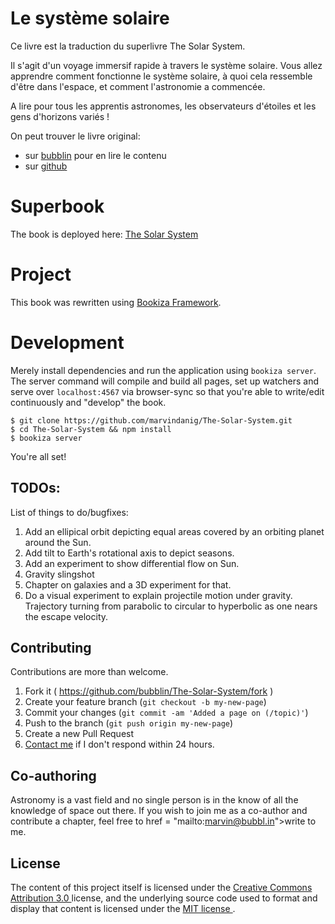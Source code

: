 # Le système solaire

Ce livre est la traduction du superlivre The Solar System.

Il s'agit d'un voyage immersif rapide à travers le système solaire. Vous allez apprendre comment fonctionne le système solaire, à quoi cela ressemble d'être dans l'espace, et comment l'astronomie a commencée.

A lire pour tous les apprentis astronomes, les observateurs d'étoiles et les gens d'horizons variés !

On peut trouver le livre original:
- sur [bubblin](https://bubbl.in/cover/the-solar-system-by-marvin-danig) pour en lire le contenu
 - sur [github](https://github.com/marvindanig/The-Solar-System) 

# Superbook

The book is deployed here: [The Solar System](https://bubbl.in/cover/the-solar-system-by-marvin-danig)

# Project
This book was rewritten using [Bookiza Framework](http://bookiza.io). 

# Development

Merely install dependencies and run the application using `bookiza server`. The server command will compile and build all pages, set up watchers and serve over `localhost:4567` via browser-sync so that you're able to write/edit continuously and "develop" the book.

```
$ git clone https://github.com/marvindanig/The-Solar-System.git
$ cd The-Solar-System && npm install
$ bookiza server

```
You're all set!


## TODOs:

List of things to do/bugfixes:

1. Add an ellipical orbit depicting equal areas covered by an orbiting planet around the Sun. 
2. Add tilt to Earth's rotational axis to depict seasons. 
3. Add an experiment to show differential flow on Sun. 
4. Gravity slingshot
5. Chapter on galaxies and a 3D experiment for that. 
6. Do a visual experiment to explain projectile motion under gravity. Trajectory turning from parabolic to circular to hyperbolic as one nears the escape velocity.

## Contributing

Contributions are more than welcome. 

1. Fork it ( https://github.com/bubblin/The-Solar-System/fork )
2. Create your feature branch (`git checkout -b my-new-page`)
3. Commit your changes (`git commit -am 'Added a page on (/topic)'`)
4. Push to the branch (`git push origin my-new-page`)
5. Create a new Pull Request
6. <a href = "mailto:marvin@bubbl.in">Contact me</a> if I don't respond within 24 hours.

## Co-authoring

Astronomy is a vast field and no single person is in the know of all the knowledge of space out there. If you wish to join me as a co-author and contribute a chapter, feel free to  href = "mailto:marvin@bubbl.in">write to me</a>.

## License

The content of this project itself is licensed under the <a href="http://creativecommons.org/licenses/by/3.0/us/deed.en_US">Creative Commons Attribution 3.0 </a> license, and the underlying source code used to format and display that content is licensed under the <a href="http://opensource.org/licenses/mit-license.php">MIT license </a>.